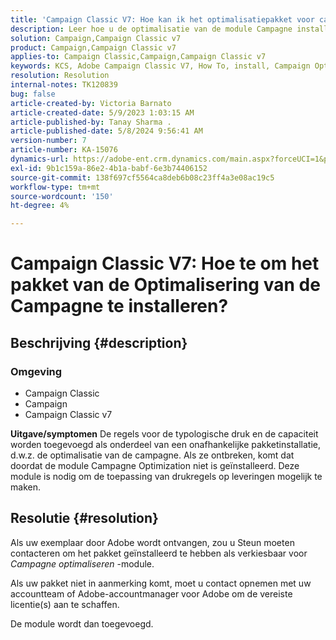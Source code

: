 ```yaml
---
title: 'Campaign Classic V7: Hoe kan ik het optimalisatiepakket voor campagnes installeren?'
description: Leer hoe u de optimalisatie van de module Campagne installeert.
solution: Campaign,Campaign Classic v7
product: Campaign,Campaign Classic v7
applies-to: Campaign Classic,Campaign,Campaign Classic v7
keywords: KCS, Adobe Campaign Classic V7, How To, install, Campaign Optimization package, Adobe Campaign, Adobe Campaign Classic
resolution: Resolution
internal-notes: TK120839
bug: false
article-created-by: Victoria Barnato
article-created-date: 5/9/2023 1:03:15 AM
article-published-by: Tanay Sharma .
article-published-date: 5/8/2024 9:56:41 AM
version-number: 7
article-number: KA-15076
dynamics-url: https://adobe-ent.crm.dynamics.com/main.aspx?forceUCI=1&pagetype=entityrecord&etn=knowledgearticle&id=6b57af43-05ee-ed11-8849-6045bd0065b6
exl-id: 9b1c159a-86e2-4b1a-babf-6e3b74406152
source-git-commit: 138f697cf5564ca8deb6b08c23ff4a3e08ac19c5
workflow-type: tm+mt
source-wordcount: '150'
ht-degree: 4%

---
```


# Campaign Classic V7: Hoe te om het pakket van de Optimalisering van de Campagne te installeren?

## Beschrijving {#description}


### <b>Omgeving</b>

- Campaign Classic
- Campaign
- Campaign Classic v7


<b>Uitgave/symptomen</b>
De regels voor de typologische druk en de capaciteit worden toegevoegd als onderdeel van een onafhankelijke pakketinstallatie, d.w.z. de optimalisatie van de campagne. Als ze ontbreken, komt dat doordat de module Campagne Optimization niet is geïnstalleerd.
Deze module is nodig om de toepassing van drukregels op leveringen mogelijk te maken.




## Resolutie {#resolution}


Als uw exemplaar door Adobe wordt ontvangen, zou u Steun moeten contacteren om het pakket geïnstalleerd te hebben als verkiesbaar voor *Campagne optimaliseren* -module.

Als uw pakket niet in aanmerking komt, moet u contact opnemen met uw accountteam of Adobe-accountmanager voor Adobe om de vereiste licentie(s) aan te schaffen.

De module wordt dan toegevoegd.
